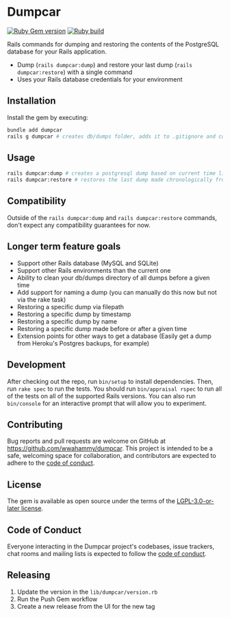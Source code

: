 # Dumpcar

[![Ruby Gem version](https://badge.fury.io/rb/dumpcar.svg)](https://rubygems.org/gems/dumpcar) [![Ruby build](https://github.com/wwahammy/dumpcar/actions/workflows/main.yml/badge.svg)](https://github.com/wwahammy/dumpcar/actions/workflows/main.yml)

Rails commands for dumping and restoring the contents of the PostgreSQL database for your Rails application.

- Dump (`rails dumpcar:dump`) and restore your last dump (`rails dumpcar:restore`) with a single command
- Uses your Rails database credentials for your environment

## Installation

Install the gem by executing:

```bash
bundle add dumpcar
rails g dumpcar # creates db/dumps folder, adds it to .gitignore and commits
```

## Usage

```bash
rails dumpcar:dump # creates a postgresql dump based on current time like db/dumps/20250601022124.dump
rails dumpcar:restore # restores the last dump made chronologically from the db/dumps directory
```

## Compatibility

Outside of the `rails dumpcar:dump` and `rails dumpcar:restore` commands, don't expect any compatibility guarantees for now.

## Longer term feature goals

- Support other Rails database (MySQL and SQLite)
- Support other Rails environments than the current one
- Ability to clean your db/dumps directory of all dumps before a given time
- Add support for naming a dump (you can manually do this now but not via the rake task)
- Restoring a specific dump via filepath
- Restoring a specific dump by timestamp
- Restoring a specific dump by name
- Restoring a specific dump made before or after a given time
- Extension points for other ways to get a database (Easily get a dump from Heroku's Postgres backups, for example)

## Development

After checking out the repo, run `bin/setup` to install dependencies. Then, run `rake spec` to run the tests. You should run `bin/appraisal rspec` to run all of the tests on all of the supported Rails versions. You can also run `bin/console` for an interactive prompt that will allow you to experiment.

## Contributing

Bug reports and pull requests are welcome on GitHub at https://github.com/wwahammy/dumpcar. This project is intended to be a safe, welcoming space for collaboration, and contributors are expected to adhere to the [code of conduct](https://github.com/wwahammy/dumpcar/blob/main/CODE_OF_CONDUCT.md).

## License

The gem is available as open source under the terms of the [LGPL-3.0-or-later license](https://github.com/wwahammy/dumpcar/blob/main/LICENSE).

## Code of Conduct

Everyone interacting in the Dumpcar project's codebases, issue trackers, chat rooms and mailing lists is expected to follow the [code of conduct](https://github.com/wwahammy/dumpcar/blob/main/CODE_OF_CONDUCT.md).

## Releasing

1. Update the version in the `lib/dumpcar/version.rb`
2. Run the Push Gem workflow
3. Create a new release from the UI for the new tag
